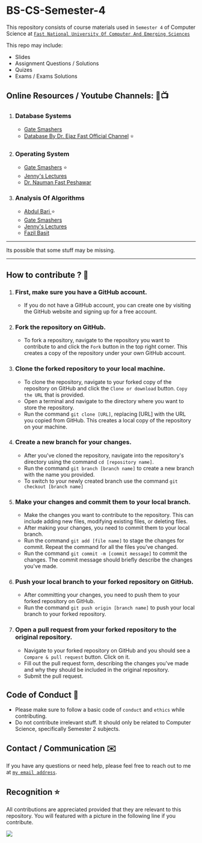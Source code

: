 # BS-CS-Semester-4

This repository consists of course materials used in `Semester 4` of Computer Science at <a href="https://www.nu.edu.pk/" > `Fast National University Of Computer And Emerging Sciences` <a>

This repo may include:
- Slides
- Assignment Questions / Solutions
- Quizes
- Exams / Exams Solutions

## Online Resources / Youtube Channels: 📕📺

1. ### Database Systems
   - <a href = "https://www.youtube.com/watch?v=kBdlM6hNDAE&list=PLxCzCOWd7aiFAN6I8CuViBuCdJgiOkT2Y" >Gate Smashers<a>
   - <a href = "https://www.youtube.com/watch?v=69mi27O7_K4&list=PLse7tYZLxFQWgJzLzv0ncRUO6g-Ubh3aT" >Database By Dr. Ejaz Fast Official Channel<a> ⭐

2. ### Operating System
   - <a href = "https://www.youtube.com/watch?v=bkSWJJZNgf8&list=PLxCzCOWd7aiGz9donHRrE9I3Mwn6XdP8p">Gate Smashers<a> ⭐
   - <a href = "https://www.youtube.com/watch?v=RozoeWzT7IM&list=PLdo5W4Nhv31a5ucW_S1K3-x6ztBRD-PNa">Jenny's Lectures<a>
   - <a href = "https://www.youtube.com/watch?v=Yo2MASx_Kko&list=PLnd7R4Mcw3rLVqVWxTlC99FeDbzjJZO-F" >Dr. Nauman Fast Peshawar <a>

3. ### Analysis Of Algorithms
   - <a href = "https://www.youtube.com/watch?v=0IAPZzGSbME&list=PLDN4rrl48XKpZkf03iYFl-O29szjTrs_O" > Abdul Bari <a> ⭐
   - <a href = "https://www.youtube.com/watch?v=u8JZ9gU5o4g&list=PLxCzCOWd7aiHcmS4i14bI0VrMbZTUvlTa" > Gate Smashers <a>
   - <a href = "https://www.youtube.com/watch?v=AT14lCXuMKI&list=PLdo5W4Nhv31bbKJzrsKfMpo_grxuLl8LU" > Jenny's Lectures <a>
   - <a href = "Design and analysis of Algorithms 
https://youtu.be/r0f_Fgkn--A
By Fazli  e  Basit sb Fast Peshawar
Whole Playlist..Available.."> Fazil Basit <a>
   

<hr>


Its possible that some stuff may be missing.


<hr>

## How to contribute ? 🤔 

1. ### First, make sure you have a GitHub account.

   - If you do not have a GitHub account, you can create one by visiting the GitHub website and signing up for a free account.
2. ### Fork the repository on GitHub.

   - To fork a repository, navigate to the repository you want to contribute to and click the `Fork` button in the top right corner. This creates a copy of the repository under your own GitHub account.

3. ### Clone the forked repository to your local machine.

   - To clone the repository, navigate to your forked copy of the repository on GitHub and click the `Clone or download` button. `Copy the URL` that is provided.
   - Open a terminal and navigate to the directory where you want to store the repository.
   - Run the command `git clone [URL]`, replacing [URL] with the URL you copied from GitHub. This creates a local copy of the repository on your machine.

4. ### Create a new branch for your changes.

   - After you've cloned the repository, navigate into the repository's directory using the command `cd [repository name]`.
   - Run the command `git branch [branch name]` to create a new branch with the name you provided.
   - To switch to your newly created branch use the command `git checkout [branch name]`

5. ### Make your changes and commit them to your local branch.

   - Make the changes you want to contribute to the repository. This can include adding new files, modifying existing files, or deleting files.
   - After making your changes, you need to commit them to your local branch.
   - Run the command `git add [file name]` to stage the changes for commit. Repeat the command for all the files you've changed.
   - Run the command `git commit -m [commit message]` to commit the changes. The commit message should briefly describe the changes you've made.

6. ### Push your local branch to your forked repository on GitHub.

   - After committing your changes, you need to push them to your forked repository on GitHub.
   - Run the command `git push origin [branch name]` to push your local branch to your forked repository.

7. ### Open a pull request from your forked repository to the original repository.

   - Navigate to your forked repository on GitHub and you should see a `Compare & pull request` button. Click on it.
   - Fill out the pull request form, describing the changes you've made and why they should be included in the original repository.
   - Submit the pull request.



## Code of Conduct 🙌

- Please make sure to follow a basic code of `conduct` and `ethics` while contributing.
- Do not contribute irrelevant stuff. It should only be related to Computer Science, specifically Semester 2 subjects.

## Contact / Communication ✉️

If you have any questions or need help, please feel free to reach out to me at <a target="_blank" href="mailto:umar.waseem@gmail.com">`my email address`<a>.

## Recognition ⭐

All contributions are appreciated provided that they are relevant to this repository.
You will featured with a picture in the following line if you contribute.

<a href="https://github.com/Umar-Waseem/BS-CS-Semester-2/graphs/contributors">
  <img src="https://contrib.rocks/image?repo=Umar-Waseem/BS-CS-Semester-2" />
</a>
